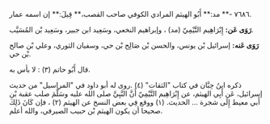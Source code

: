 ٧٦٨٦ -** مد:** أَبُو الهيثم المرادي الكوفي صاحب القصب،** قِيلَ:** إن اسمه عمار.

**رَوَى عَن:** إِبْرَاهِيم التَّيْمِيّ (مد) ، وإبراهيم النخعي، وسَعِيد ابن جبير، وسَعِيد بْن المُسَيَّب.

**رَوَى عَنه:** إسرائيل بْن يونس، والحسن بْن صَالِح بْن حي، وسفيان الثوري، وعلي بْن صالح بْن حي.

قال أَبُو حاتم (٣) : لا بأس به.

ذكره ابنُ حِبَّان في كتاب "الثقات" (٤) .روى له أبو داود في "المراسيل" من حديث إسرائيل، عَن أَبِي الهيثم، عن إِبْرَاهِيم التَّيْمِيّ أَنَّ النَّبِيَّ صلى الله عليه وسَلَّمَ صلب عقبة بْن أَبي معيط إِلَى شجرة ... الحديث. (١) ووقع فِي بعض النسخ عن الهيثم (٢) ، فإن كَانَ ذَلِكَ صحيحا أن يكون الهيثم بْن حبيب الصيرفي، والله أعلم.